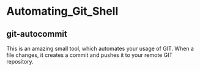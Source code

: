 # Automating_Git_Shell

## git-autocommit

This is an amazing small tool, which automates your usage of GIT. When a file changes, it creates a commit and pushes it to your remote GIT repository.
